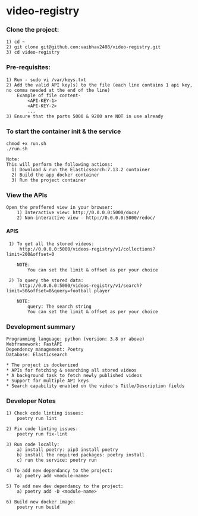 # video-registry

### Clone the project:

	1) cd ~
	2) git clone git@github.com:vaibhav2408/video-registry.git
	3) cd video-registry

### Pre-requisites:

	1) Run - sudo vi /var/keys.txt
	2) Add the valid API key(s) to the file (each line contains 1 api key, no comma needed at the end of the line)
        Example of file content-
            <API-KEY-1>
            <API-KEY-2>
            ...
	3) Ensure that the ports 5000 & 9200 are NOT in use already

### To start the container init & the service
    
    chmod +x run.sh
    ./run.sh
    
    Note:
    This will perform the following actions:
      1) Download & run the Elasticsearch:7.13.2 container
      2) Build the app docker container
      3) Run the project container

### View the APIs

    Open the preffered view in your browser:
        1) Interactive view: http://0.0.0.0:5000/docs/
        2) Non-interactive view - http://0.0.0.0:5000/redoc/

#### APIS

     1) To get all the stored videos:
         http://0.0.0.0:5000/videos-registry/v1/collections?limit=200&offset=0
         
        NOTE:
            You can set the limit & offset as per your choice
    
     2) To query the stored data:
         http://0.0.0.0:5000/videos-registry/v1/search?limit=50&offset=0&query=football player
         
        NOTE:
            query: The search string
            You can set the limit & offset as per your choice


### Development summary
    Programming language: python (version: 3.8 or above) 
    Webframework: FastAPI
    Dependency management: Poetry
    Database: Elasticsearch

    * The project is dockerized
    * APIs for fetching & searching all stored videos
    * A background task to fetch newly published videos 
    * Support for multiple API keys
    * Search capability enabled on the video's Title/Description fields

### Developer Notes

    1) Check code linting issues:
        poetry run lint
    
    2) Fix code linting issues:
        poetry run fix-lint
    
    3) Run code locally:
        a) install poetry: pip3 install poetry
        b) install the required packages: poetry install
        c) run the service: poetry run
    
    4) To add new dependancy to the project:
        a) poetry add <module-name>

    5) To add new dev dependancy to the project:
        a) poetry add -D <module-name>

    6) Build new docker image:
        poetry run build
